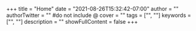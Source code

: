 +++
title = "Home"
date = "2021-08-26T15:32:42-07:00"
author = ""
authorTwitter = "" #do not include @
cover = ""
tags = ["", ""]
keywords = ["", ""]
description = ""
showFullContent = false
+++
